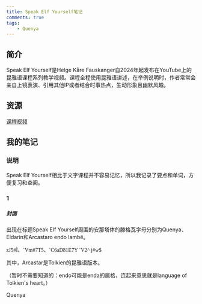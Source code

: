 ```yaml
---
title: Speak Elf Yourself笔记
comments: true
tags:
    - Quenya
---
```



## 简介
Speak Elf Yourself是Helge Kåre Fauskanger自2024年起发布在YouTube上的昆雅语课程系列教学视频。课程全程使用昆雅语讲述，在举例说明时，作者常常会亲自上镜表演、引用其他IP或者结合时事热点，生动形象且幽默风趣。

## 资源
[课程视频](https://www.youtube.com/playlist?list=PLpRrGdALEBTVeGyy2AQop_piuG9hJ5P0d)


## 我的笔记

### 说明
Speak Elf Yourself相比于文字课程并不容易记忆，所以我记录了要点和单词，方便复习和查阅。

### 1
##### 封面

出现在标题Speak Elf Yourself周围的安那塔体的滕格瓦字母分别为Quenya、Eldarin和Arcastaro endo lambë。

<span style="font-family: Tengwar Annatar, serif;">zJ5#Ì</span>、<span style="font-family: Tengwar Annatar, serif;">\`Vm#7T5</span>、<span style="font-family: Tengwar Annatar, serif;">\`C6aD81E7Y `V2^ j#w$</span>

其中，Arcastar是Tolkien的昆雅语版本。

（暂时不需要知道的：endo可能是enda的属格，连起来意思就是language of Tolkien's heart。）

Quenya

